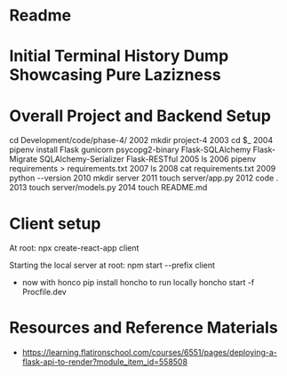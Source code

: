 # Readme

# Initial Terminal History Dump Showcasing Pure Lazizness

# Overall Project and Backend Setup
cd Development/code/phase-4/
 2002  mkdir project-4
 2003  cd $_
 2004  pipenv install Flask gunicorn psycopg2-binary Flask-SQLAlchemy Flask-Migrate SQLAlchemy-Serializer Flask-RESTful
 2005  ls
 2006  pipenv requirements > requirements.txt
 2007  ls
 2008  cat requirements.txt
 2009  python --version
 2010  mkdir server
 2011  touch server/app.py
 2012  code .
 2013  touch server/models.py
 2014  touch README.md

 # Client setup
 At root: npx create-react-app client

 Starting the local server at root: npm start --prefix client

 - now with honco pip install honcho
 to run locally honcho start -f Procfile.dev

 # Resources and Reference Materials
 - https://learning.flatironschool.com/courses/6551/pages/deploying-a-flask-api-to-render?module_item_id=558508